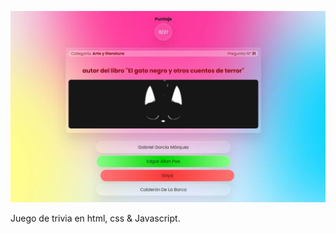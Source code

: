 ![alt text](https://github.com/lopezrunco/TrivYa/blob/master/img/capture.jpg)


Juego de trivia en html, css &amp; Javascript.
